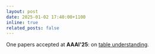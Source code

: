 ```yaml
---
layout: post
date: 2025-01-02 17:40:00+1100
inline: true
related_posts: false
---
```


One papers accepted at **AAAI'25**: on [table understanding](/publications#HeGTa).
